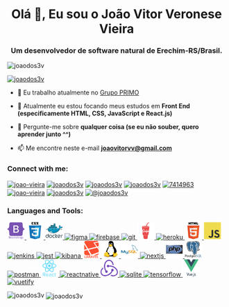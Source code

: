 <h1 align="center">Olá 👋, Eu sou o João Vitor Veronese Vieira</h1>
<h3 align="center">Um desenvolvedor de software natural de Erechim-RS/Brasil.</h3>

<p align="left"> <img src="https://komarev.com/ghpvc/?username=joaodos3v&label=Profile%20views&color=0e75b6&style=flat" alt="joaodos3v" /> </p>

<p align="left"> <a href="https://github.com/ryo-ma/github-profile-trophy"><img src="https://github-profile-trophy.vercel.app/?username=joaodos3v" alt="joaodos3v" /></a> </p>

- 🔭 Eu trabalho atualmente no [Grupo PRIMO](https://www.oprimorico.com.br/)

- 🌱 Atualmente eu estou focando meus estudos em **Front End (especificamente HTML, CSS, JavaScript e React.js)**

- 💬 Pergunte-me sobre **qualquer coisa (se eu não souber, quero aprender junto ^^)**

- 📫 Me encontre neste e-mail **joaovitorvv@gmail.com**

<h3 align="left">Connect with me:</h3>
<p align="left">
<a href="https://codepen.io/joao-vieira" target="blank"><img align="center" src="https://cdn.jsdelivr.net/npm/simple-icons@3.0.1/icons/codepen.svg" alt="joao-vieira" height="30" width="40" /></a>
<a href="https://dev.to/joaodos3v" target="blank"><img align="center" src="https://cdn.jsdelivr.net/npm/simple-icons@3.0.1/icons/dev-dot-to.svg" alt="joaodos3v" height="30" width="40" /></a>
<a href="https://twitter.com/joaodos3v" target="blank"><img align="center" src="https://cdn.jsdelivr.net/npm/simple-icons@3.0.1/icons/twitter.svg" alt="joaodos3v" height="30" width="40" /></a>
<a href="https://linkedin.com/in/joaodos3v" target="blank"><img align="center" src="https://cdn.jsdelivr.net/npm/simple-icons@3.0.1/icons/linkedin.svg" alt="joaodos3v" height="30" width="40" /></a>
<a href="https://stackoverflow.com/users/7414963" target="blank"><img align="center" src="https://cdn.jsdelivr.net/npm/simple-icons@3.0.1/icons/stackoverflow.svg" alt="7414963" height="30" width="40" /></a>
<a href="https://codesandbox.com/joao-vieira" target="blank"><img align="center" src="https://cdn.jsdelivr.net/npm/simple-icons@3.0.1/icons/codesandbox.svg" alt="joao-vieira" height="30" width="40" /></a>
<a href="https://instagram.com/joaodos3v" target="blank"><img align="center" src="https://cdn.jsdelivr.net/npm/simple-icons@3.0.1/icons/instagram.svg" alt="joaodos3v" height="30" width="40" /></a>
<a href="https://medium.com/@joaodos3v" target="blank"><img align="center" src="https://cdn.jsdelivr.net/npm/simple-icons@3.0.1/icons/medium.svg" alt="@joaodos3v" height="30" width="40" /></a>
</p>

<h3 align="left">Languages and Tools:</h3>
<p align="left"> <a href="https://getbootstrap.com" target="_blank"> <img src="https://raw.githubusercontent.com/devicons/devicon/master/icons/bootstrap/bootstrap-plain-wordmark.svg" alt="bootstrap" width="40" height="40"/> </a> <a href="https://www.w3schools.com/css/" target="_blank"> <img src="https://raw.githubusercontent.com/devicons/devicon/master/icons/css3/css3-original-wordmark.svg" alt="css3" width="40" height="40"/> </a> <a href="https://www.docker.com/" target="_blank"> <img src="https://raw.githubusercontent.com/devicons/devicon/master/icons/docker/docker-original-wordmark.svg" alt="docker" width="40" height="40"/> </a> <a href="https://www.figma.com/" target="_blank"> <img src="https://www.vectorlogo.zone/logos/figma/figma-icon.svg" alt="figma" width="40" height="40"/> </a> <a href="https://firebase.google.com/" target="_blank"> <img src="https://www.vectorlogo.zone/logos/firebase/firebase-icon.svg" alt="firebase" width="40" height="40"/> </a> <a href="https://git-scm.com/" target="_blank"> <img src="https://www.vectorlogo.zone/logos/git-scm/git-scm-icon.svg" alt="git" width="40" height="40"/> </a> <a href="https://gulpjs.com" target="_blank"> <img src="https://raw.githubusercontent.com/devicons/devicon/master/icons/gulp/gulp-plain.svg" alt="gulp" width="40" height="40"/> </a> <a href="https://heroku.com" target="_blank"> <img src="https://www.vectorlogo.zone/logos/heroku/heroku-icon.svg" alt="heroku" width="40" height="40"/> </a> <a href="https://www.w3.org/html/" target="_blank"> <img src="https://raw.githubusercontent.com/devicons/devicon/master/icons/html5/html5-original-wordmark.svg" alt="html5" width="40" height="40"/> </a> <a href="https://developer.mozilla.org/en-US/docs/Web/JavaScript" target="_blank"> <img src="https://raw.githubusercontent.com/devicons/devicon/master/icons/javascript/javascript-original.svg" alt="javascript" width="40" height="40"/> </a> <a href="https://www.jenkins.io" target="_blank"> <img src="https://www.vectorlogo.zone/logos/jenkins/jenkins-icon.svg" alt="jenkins" width="40" height="40"/> </a> <a href="https://jestjs.io" target="_blank"> <img src="https://www.vectorlogo.zone/logos/jestjsio/jestjsio-icon.svg" alt="jest" width="40" height="40"/> </a> <a href="https://www.elastic.co/kibana" target="_blank"> <img src="https://www.vectorlogo.zone/logos/elasticco_kibana/elasticco_kibana-icon.svg" alt="kibana" width="40" height="40"/> </a> <a href="https://laravel.com/" target="_blank"> <img src="https://raw.githubusercontent.com/devicons/devicon/master/icons/laravel/laravel-plain-wordmark.svg" alt="laravel" width="40" height="40"/> </a> <a href="https://www.linux.org/" target="_blank"> <img src="https://raw.githubusercontent.com/devicons/devicon/master/icons/linux/linux-original.svg" alt="linux" width="40" height="40"/> </a> <a href="https://www.mysql.com/" target="_blank"> <img src="https://raw.githubusercontent.com/devicons/devicon/master/icons/mysql/mysql-original-wordmark.svg" alt="mysql" width="40" height="40"/> </a> <a href="https://nextjs.org/" target="_blank"> <img src="https://cdn.worldvectorlogo.com/logos/nextjs-3.svg" alt="nextjs" width="40" height="40"/> </a> <a href="https://www.php.net" target="_blank"> <img src="https://raw.githubusercontent.com/devicons/devicon/master/icons/php/php-original.svg" alt="php" width="40" height="40"/> </a> <a href="https://www.postgresql.org" target="_blank"> <img src="https://raw.githubusercontent.com/devicons/devicon/master/icons/postgresql/postgresql-original-wordmark.svg" alt="postgresql" width="40" height="40"/> </a> <a href="https://postman.com" target="_blank"> <img src="https://www.vectorlogo.zone/logos/getpostman/getpostman-icon.svg" alt="postman" width="40" height="40"/> </a> <a href="https://reactjs.org/" target="_blank"> <img src="https://raw.githubusercontent.com/devicons/devicon/master/icons/react/react-original-wordmark.svg" alt="react" width="40" height="40"/> </a> <a href="https://reactnative.dev/" target="_blank"> <img src="https://reactnative.dev/img/header_logo.svg" alt="reactnative" width="40" height="40"/> </a> <a href="https://redux.js.org" target="_blank"> <img src="https://raw.githubusercontent.com/devicons/devicon/master/icons/redux/redux-original.svg" alt="redux" width="40" height="40"/> </a> <a href="https://www.sqlite.org/" target="_blank"> <img src="https://www.vectorlogo.zone/logos/sqlite/sqlite-icon.svg" alt="sqlite" width="40" height="40"/> </a> <a href="https://www.tensorflow.org" target="_blank"> <img src="https://www.vectorlogo.zone/logos/tensorflow/tensorflow-icon.svg" alt="tensorflow" width="40" height="40"/> </a> <a href="https://vuejs.org/" target="_blank"> <img src="https://raw.githubusercontent.com/devicons/devicon/master/icons/vuejs/vuejs-original-wordmark.svg" alt="vuejs" width="40" height="40"/> </a> <a href="https://vuetifyjs.com/en/" target="_blank"> <img src="https://bestofjs.org/logos/vuetify.svg" alt="vuetify" width="40" height="40"/> </a> </p>

<p><img align="left" src="https://github-readme-stats.vercel.app/api/top-langs?username=joaodos3v&show_icons=true&locale=en&layout=compact" alt="joaodos3v" /></p>

<p>&nbsp;<img align="center" src="https://github-readme-stats.vercel.app/api?username=joaodos3v&show_icons=true&locale=en" alt="joaodos3v" /></p>
